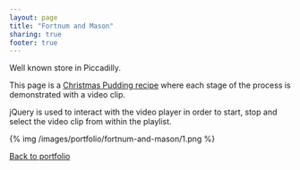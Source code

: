 ```yaml
---
layout: page
title: "Fortnum and Mason"
sharing: true
footer: true
---
```


Well known store in Piccadilly.

This page is a [Christmas Pudding recipe](http://www.fortnumandmason.com/magazine/king-george-christmas-pudding-recipe.aspx) where each stage of the process is demonstrated with a video clip.

jQuery is used to interact with the video player in order to start, stop and select the video clip from within the playlist.

{% img /images/portfolio/fortnum-and-mason/1.png %}

[Back to portfolio](/portfolio)